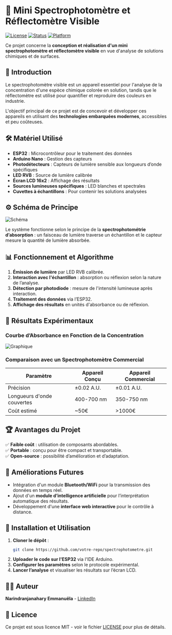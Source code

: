 # 📡 Mini Spectrophotomètre et Réflectomètre Visible

[![License](https://img.shields.io/badge/license-MIT-green.svg)](LICENSE)
[![Status](https://img.shields.io/badge/status-active-brightgreen.svg)]()
[![Platform](https://img.shields.io/badge/platform-ESP32-blue.svg)]()

Ce projet concerne la **conception et réalisation d'un mini spectrophotomètre et réflectomètre visible** en vue d'analyse de solutions chimiques et de surfaces.

## 📜 Introduction
Le spectrophotomètre visible est un appareil essentiel pour l'analyse de la concentration d'une espèce chimique colorée en solution, tandis que le réflectomètre est utilisé pour quantifier et reproduire des couleurs en industrie.

L'objectif principal de ce projet est de concevoir et développer ces appareils en utilisant des **technologies embarquées modernes**, accessibles et peu coûteuses.

## 🛠️ Matériel Utilisé
- **ESP32** : Microcontrôleur pour le traitement des données
- **Arduino Nano** : Gestion des capteurs
- **Photodétecteurs** : Capteurs de lumière sensible aux longueurs d’onde spécifiques
- **LED RVB** : Source de lumière calibrée
- **Écran LCD 16x2** : Affichage des résultats
- **Sources lumineuses spécifiques** : LED blanches et spectrales
- **Cuvettes à échantillons** : Pour contenir les solutions analysées

## ⚙️ Schéma de Principe
![Schéma](path_to_schema_image.png)

Le système fonctionne selon le principe de la **spectrophotométrie d’absorption** : un faisceau de lumière traverse un échantillon et le capteur mesure la quantité de lumière absorbée.

## 📊 Fonctionnement et Algorithme
1. **Émission de lumière** par LED RVB calibrée.
2. **Interaction avec l'échantillon** : absorption ou réflexion selon la nature de l’analyse.
3. **Détection par photodiode** : mesure de l'intensité lumineuse après interaction.
4. **Traitement des données** via l’ESP32.
5. **Affichage des résultats** en unités d'absorbance ou de réflexion.

## 🔬 Résultats Expérimentaux
### Courbe d’Absorbance en Fonction de la Concentration
![Graphique](path_to_graph_image.png)

### Comparaison avec un Spectrophotomètre Commercial
| Paramètre | Appareil Conçu | Appareil Commercial |
|-----------|---------------|---------------------|
| Précision | ±0.02 A.U. | ±0.01 A.U. |
| Longueurs d'onde couvertes | 400-700 nm | 350-750 nm |
| Coût estimé | ~50€ | >1000€ |

## 🏆 Avantages du Projet
✅ **Faible coût** : utilisation de composants abordables.<br>
✅ **Portable** : conçu pour être compact et transportable.<br>
✅ **Open-source** : possibilité d’amélioration et d’adaptation.<br>

## 📌 Améliorations Futures
- Intégration d'un module **Bluetooth/WiFi** pour la transmission des données en temps réel.
- Ajout d'un **module d’intelligence artificielle** pour l’interprétation automatique des résultats.
- Développement d'une **interface web interactive** pour le contrôle à distance.

## 📝 Installation et Utilisation
1. **Cloner le dépôt** :
   ```bash
   git clone https://github.com/votre-repo/spectrophotometre.git
   ```
2. **Uploader le code sur l'ESP32** via l'IDE Arduino.
3. **Configurer les paramètres** selon le protocole expérimental.
4. **Lancer l’analyse** et visualiser les résultats sur l’écran LCD.

## 🧑‍🔬 Auteur
**Narindranjanahary Emmanuëla** - [LinkedIn](https://linkedin.com/in/your-profile)

## 📜 Licence
Ce projet est sous licence MIT - voir le fichier [LICENSE](LICENSE) pour plus de détails.
